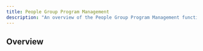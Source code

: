 ```yaml
---
title: People Group Program Management
description: "An overview of the People Group Program Management function."
---
```


## Overview